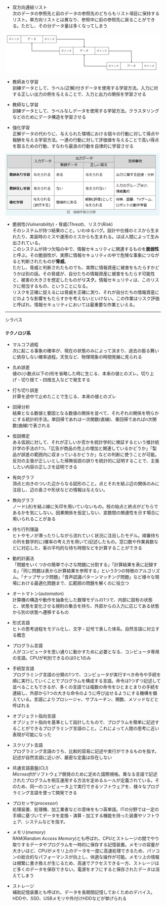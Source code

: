 - 双方向連結リスト  
次のデータの参照先と前のデータの参照先のどちらもリスト項目に保持するリスト。単方向リストとは異なり、参照中に前の参照先に戻ることができる。ただし、その分データ量は多くなってしまう

<img width="500" alt="" src="./images/双方向連結リスト.png">

- 教師あり学習  
訓練データとして、ラベル(正解)付きデータを使用する学習方法。入力に対する正しい出力の例を与えることで、入力と出力の関係を学習させる

- 教師なし学習  
訓練データとして、ラベルなしデータを使用する学習方法。クラスタリングなどのためにデータ構造を学習させる

- 強化学習  
正解データの代わりに、与えられた環境における個々の行動に対して得点や報酬を与える学習方法。一連の行動に対して評価値を与えることで高い得点を取るための行動、すなわち最良の行動を自律的に学習させる

<img width="500" alt="" src="./images/機械学習.png">

- 脆弱性(*Vulnerability*)・脅威(*Threat*)、リスク(*Risk*)  
そのシステムが持つ結果のこと。いわゆるバグ。設計や仕様のミスから生まれたり、実装時のミスや運用のミスからも生まれる。ほぼ人間によって生み出されている。  
このシステムが持つ欠陥の中で、情報セキュリティに関連するものを**脆弱性**と呼ぶ。その脆弱性が、実際に情報セキュリティの中で危険な事象につながると判断されたものが**脅威**。  
ただし、脅威と判断されたものでも、実際に情報資産に被害をもたらすかどうかは別の話。その脅威が、自分たちの情報資産に被害をもたらす可能性と、被害の大きさを想定したものが**リスク**。情報セキュリティは、このリスクに相当するもの、ということになる。  
リスクを正確に捉えるには脅威を正確に測り、それが自分たちの情報資産にどのような影響をもたらすかを考えないといけない。この作業はリスク評価と呼ばれ、情報セキュリティにおいては最重要な作業といえる。

---
シラバス

### `テクノロジ系`

- マルコフ過程  
次に起こる事象の確率が、現在の状態のみによって決まり、過去の振る舞いに依存しない確率過程。天気など、物理現象の時間発展に見られる

- 丸め誤差  
値の(小数点以下の)桁を省略した時に生じる、本来の値とのズレ。切り上げ・切り捨て・四捨五入などで発生する

- 打ち切り誤差  
計算を途中で止めたことで生じる、本来の値とのズレ

- 回帰分析  
結果となる数値と要因となる数値の関係を並べて、それぞれの関係を明らかにする統計的手法。単回帰であれは一次関数(直線)、重回帰であればn次関数(曲線)で表される

- 仮説検定  
ある仮説に対して、それが正しいか否かを統計学的に検証するという推計統計学の手法の1つ。「広告が商品の売上の増加と関連しているかどうか」「製品が誤差の範囲内に収まっているかどうか」などの判断に使うことが可能。反対の主張が正しいとした帰無仮説の誤りを統計的に証明することで、主張したい内容の正しさを証明できる

- 有向グラフ  
頂点と向きのついた辺からなる図形のこと。点とそれを結ぶ辺の関係のみに注目し、辺の長さや形状などの情報は与えない。

- 無向グラフ  
ノード(点)を結ぶ線に矢印を用いていないもの。枝の始点と終点がどちらであるかを気にしない。因果関係を仮定しない、変数間の関連性を示す場合に用いられることがある

- 待ち行列理論  
ヒトやモノが滞ったりしながら流れていく状況に注目したモデル。順番待ちの列を数学的に(確率の考え方を用いて)記述したもの。窓口数や作業員数などに対応した、客の平均的な待ち時間などを計算することができる

- 動的計画法  
「問題をいくつかの簡単で小さな問題に分割する」「計算結果を表に記録する」「同じ問題は表から計算結果を参照する」という3つの特徴のアルゴリズム。「ナップサック問題」「音声認識パターンマッチング問題」など様々な現場における最適化問題まで、広範囲の問題を解くのに役立つ

- オートマトン(*automaton*)  
計算機の構造や動作を抽象化した数理モデルの1つで、内部に固有の状態と、状態を変化させる規則の集合を持ち、外部からの入力に応じてある状態から別の状態へ遷移するもの

- 形式言語  
ヒトの思考過程をモデル化し、文字・記号で表した体系。自然言語に対立する概念

- プログラム言語  
人がコンピュータを思い通りに動かすために必要となる、コンピュータ専用の言語。CPUが判別できるのは0と1のみ

- 手続型言語  
プログラミング言語の分類の1つで、コンピュータが実行すべき命令や手続を順に実行していくことでプログラムを構成する言語。命令は1つずつ記述して並べることもできるが、多くの言語では複数の命令をひとまとまりの手続を連結し、外部から1つの大きな命令のように呼び出せるようにする機構を備えている。言語によりプロシージャ、サブルーチン、関数、メソッドなどと呼ばれる

- オブジェクト指向言語  
オブジェクト指向を基準として設計したもので、プログラムを簡単に記述することができるプログラミング言語のこと。これによって人間の思考に近い表現が可能になった

- スクリプト言語  
プログラミング言語のうち、比較的容易に記述や実行ができるものを指す。記述が自然言語に近いが、厳密な定義は存在しない

- 共通言語基盤(*CLI*)  
*Microsoft*がソフトウェア開発のために定めた国際規格。異なる言語で記述されたプログラムを相互運用する方法を定めるルールが定義されている。そのため、同一のコンピュータ上で実行できるソフトウェアを、様々なプログラミング言語を使って開発できる

- プロセッサ(*processor*)  
処理装置、処理機、加工業者などの意味をもつ英単語。ITの分野では一定の手順に基づいてデータを変換・演算・加工する機能を持った装置やソフトウェア、システムなどを指す。

- メモリ(*memory*)  
RAM(*Random Access Memory*)とも呼ばれ、CPUとストレージの間でやり取りするデータやプログラムを一時的に保存する記憶装置。メモリの容量が大きいほど、CPUがメモリ上のデータを一度に高速処理できるため、パソコンの総合的なパフォーマンスが向上し、快適な操作が可能。メモリ上の情報は頻繁に書き換えが生じるため、高速でアクセスできる一方、ストレージほど多くのデータを保存できない。電源をオフにすると保存されたデータは消えてしまう

- ストレージ  
補助記憶装置とも呼ばれ、データを長期間記憶しておくためのデバイス。HDDや、SSD、USBメモリや外付けHDDなどが挙げられる
